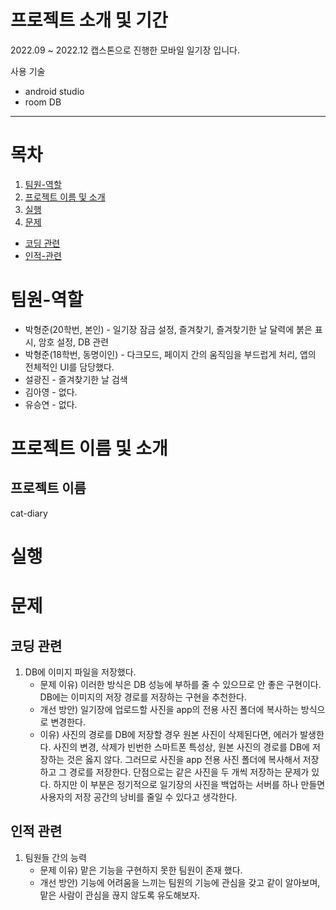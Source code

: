 # 프로젝트 소개 및 기간
2022.09 ~ 2022.12 캡스톤으로 진행한 모바일 일기장 입니다. 

사용 기술
+ android studio
+ room DB
  
---

# 목차
1. [팀원-역할](#팀원-역할)
2. [프로젝트 이름 및 소개](#프로젝트-이름)
3. [실행](#실행)
4. [문제](#배운-부분)
  - [코딩 관련](#코딩-관련)
  - [인적-관련](#팀-관련)


# 팀원-역할
+ 박형준(20학번, 본인) - 일기장 잠금 설정, 즐겨찾기, 즐겨찾기한 날 달력에 붉은 표시, 암호 설정, DB 관련
+ 박형준(18학번, 동명이인) - 다크모드, 페이지 간의 움직임을 부드럽게 처리, 앱의 전체적인 UI를 담당했다.
+ 설광진 - 즐겨찾기한 날 검색
+ 김아영 - 없다.
+ 유승연 - 없다.


# 프로젝트 이름 및 소개
## 프로젝트 이름
cat-diary

# 실행





# 문제
## 코딩 관련
  1. DB에 이미지 파일을 저장했다.
      - 문제 이유) 이러한 방식은 DB 성능에 부하를 줄 수 있으므로 안 좋은 구현이다. DB에는 이미지의 저장 경로를 저장하는 구현을 추천한다.
      - 개선 방안) 일기장에 업로드할 사진을 app의 전용 사진 폴더에 복사하는 방식으로 변경한다.
      - 이유) 사진의 경로를 DB에 저장할 경우 원본 사진이 삭제된다면, 에러가 발생한다. 사진의 변경, 삭제가 빈번한 스마트폰 특성상, 원본 사진의 경로를 DB에 저장하는 것은 옳지 않다. 그러므로 사진을 app 전용 사진 폴더에 복사해서 저장하고 그 경로를 저장한다.
        단점으로는 같은 사진을 두 개씩 저장하는 문제가 있다. 하지만 이 부분은 정기적으로 일기장의 사진을 백업하는 서버를 하나 만들면 사용자의 저장 공간의 낭비를 줄일 수 있다고 생각한다.
  
     
## 인적 관련
  1. 팀원들 간의 능력
     - 문제 이유) 맡은 기능을 구현하지 못한 팀원이 존재 했다.
     - 개선 방안) 기능에 어려움을 느끼는 팀원의 기능에 관심을 갖고 같이 알아보며, 맡은 사람이 관심을 끊지 않도록 유도해보자.
     
     
